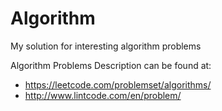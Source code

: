 # Algorithm
My solution for interesting algorithm problems 


Algorithm Problems Description can be found at:

- https://leetcode.com/problemset/algorithms/
- http://www.lintcode.com/en/problem/
